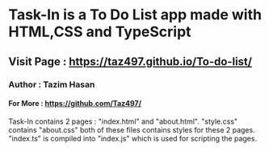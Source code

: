 # Task-In is a To Do List app made with HTML,CSS and TypeScript

## Visit Page : https://taz497.github.io/To-do-list/

### Author : Tazim Hasan 

#### For More : https://github.com/Taz497/

Task-In contains 2 pages : "index.html" and "about.html". "style.css" contains "about.css" both of these files contains styles for these 2 pages. "index.ts" is compiled into "index.js" which is used for scripting the pages.